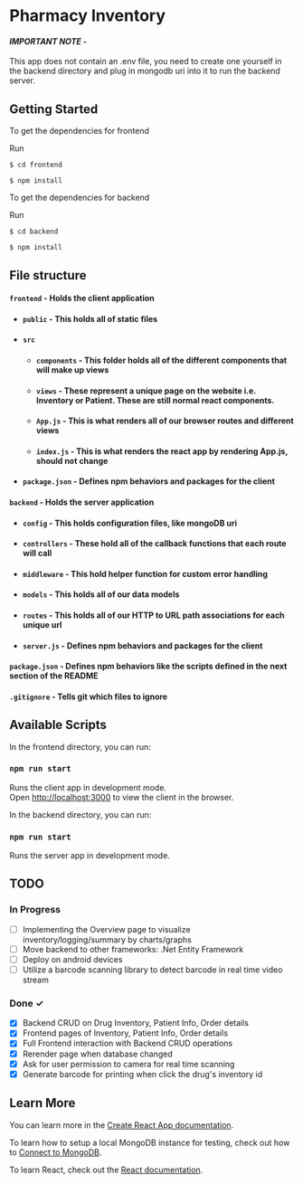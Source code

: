 # Pharmacy Inventory

#### _**IMPORTANT NOTE**_ -

This app does not contain an .env file, you need to create one yourself in the backend directory and plug in mongodb uri into it to run the backend server.

## Getting Started

To get the dependencies for frontend

Run

`$ cd frontend`

`$ npm install`

To get the dependencies for backend

Run

`$ cd backend`

`$ npm install`

## File structure

#### `frontend` - Holds the client application

- #### `public` - This holds all of static files
- #### `src`
  - #### `components` - This folder holds all of the different components that will make up views
  - #### `views` - These represent a unique page on the website i.e. Inventory or Patient. These are still normal react components.
  - #### `App.js` - This is what renders all of our browser routes and different views
  - #### `index.js` - This is what renders the react app by rendering App.js, should not change
- #### `package.json` - Defines npm behaviors and packages for the client

#### `backend` - Holds the server application

- #### `config` - This holds configuration files, like mongoDB uri
- #### `controllers` - These hold all of the callback functions that each route will call
- #### `middleware` - This hold helper function for custom error handling
- #### `models` - This holds all of our data models
- #### `routes` - This holds all of our HTTP to URL path associations for each unique url
- #### `server.js` - Defines npm behaviors and packages for the client

#### `package.json` - Defines npm behaviors like the scripts defined in the next section of the README

#### `.gitignore` - Tells git which files to ignore

## Available Scripts

In the frontend directory, you can run:

### `npm run start`

Runs the client app in development mode.<br>
Open [http://localhost:3000](http://localhost:3000) to view the client in the browser.

In the backend directory, you can run:

### `npm run start`

Runs the server app in development mode.<br>

## TODO

### In Progress

- [ ] Implementing the Overview page to visualize inventory/logging/summary by charts/graphs
- [ ] Move backend to other frameworks: .Net Entity Framework
- [ ] Deploy on android devices
- [ ] Utilize a barcode scanning library to detect barcode in real time video stream

### Done ✓

- [x] Backend CRUD on Drug Inventory, Patient Info, Order details
- [x] Frontend pages of Inventory, Patient Info, Order details
- [x] Full Frontend interaction with Backend CRUD operations
- [x] Rerender page when database changed
- [x] Ask for user permission to camera for real time scanning
- [x] Generate barcode for printing when click the drug's inventory id

## Learn More

You can learn more in the [Create React App documentation](https://facebook.github.io/create-react-app/docs/getting-started).

To learn how to setup a local MongoDB instance for testing, check out how to [Connect to MongoDB](https://docs.mongodb.com/guides/server/drivers/).

To learn React, check out the [React documentation](https://reactjs.org/).
